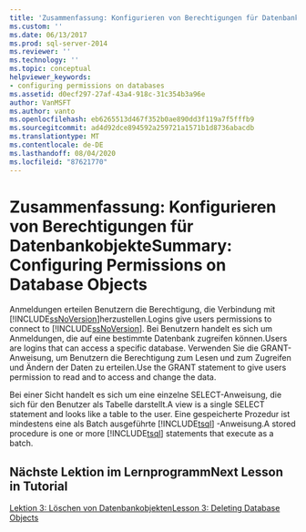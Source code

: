 ```yaml
---
title: 'Zusammenfassung: Konfigurieren von Berechtigungen für Datenbankobjekte | Microsoft-Dokumentation'
ms.custom: ''
ms.date: 06/13/2017
ms.prod: sql-server-2014
ms.reviewer: ''
ms.technology: ''
ms.topic: conceptual
helpviewer_keywords:
- configuring permissions on databases
ms.assetid: d0ecf297-27af-43a4-918c-31c354b3a96e
author: VanMSFT
ms.author: vanto
ms.openlocfilehash: eb6265513d467f352b0ae890dd3f119a7f5fffb9
ms.sourcegitcommit: ad4d92dce894592a259721a1571b1d8736abacdb
ms.translationtype: MT
ms.contentlocale: de-DE
ms.lasthandoff: 08/04/2020
ms.locfileid: "87621770"
---
```

# <a name="summary-configuring-permissions-on-database-objects"></a><span data-ttu-id="bc623-102">Zusammenfassung: Konfigurieren von Berechtigungen für Datenbankobjekte</span><span class="sxs-lookup"><span data-stu-id="bc623-102">Summary: Configuring Permissions on Database Objects</span></span>
  <span data-ttu-id="bc623-103">Anmeldungen erteilen Benutzern die Berechtigung, die Verbindung mit [!INCLUDE[ssNoVersion](../includes/ssnoversion-md.md)]herzustellen.</span><span class="sxs-lookup"><span data-stu-id="bc623-103">Logins give users permissions to connect to [!INCLUDE[ssNoVersion](../includes/ssnoversion-md.md)].</span></span> <span data-ttu-id="bc623-104">Bei Benutzern handelt es sich um Anmeldungen, die auf eine bestimmte Datenbank zugreifen können.</span><span class="sxs-lookup"><span data-stu-id="bc623-104">Users are logins that can access a specific database.</span></span> <span data-ttu-id="bc623-105">Verwenden Sie die GRANT-Anweisung, um Benutzern die Berechtigung zum Lesen und zum Zugreifen und Ändern der Daten zu erteilen.</span><span class="sxs-lookup"><span data-stu-id="bc623-105">Use the GRANT statement to give users permission to read and to access and change the data.</span></span>  
  
 <span data-ttu-id="bc623-106">Bei einer Sicht handelt es sich um eine einzelne SELECT-Anweisung, die sich für den Benutzer als Tabelle darstellt.</span><span class="sxs-lookup"><span data-stu-id="bc623-106">A view is a single SELECT statement and looks like a table to the user.</span></span> <span data-ttu-id="bc623-107">Eine gespeicherte Prozedur ist mindestens eine als Batch ausgeführte [!INCLUDE[tsql](../includes/tsql-md.md)] -Anweisung.</span><span class="sxs-lookup"><span data-stu-id="bc623-107">A stored procedure is one or more [!INCLUDE[tsql](../includes/tsql-md.md)] statements that execute as a batch.</span></span>  
  
## <a name="next-lesson-in-tutorial"></a><span data-ttu-id="bc623-108">Nächste Lektion im Lernprogramm</span><span class="sxs-lookup"><span data-stu-id="bc623-108">Next Lesson in Tutorial</span></span>  
 [<span data-ttu-id="bc623-109">Lektion 3: Löschen von Datenbankobjekten</span><span class="sxs-lookup"><span data-stu-id="bc623-109">Lesson 3: Deleting Database Objects</span></span>](lesson-3-1-deleting-database-objects.md)  
  
  
